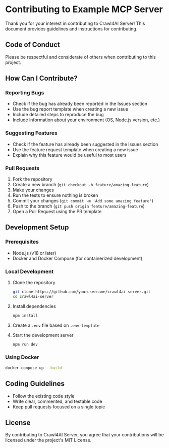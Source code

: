 # Contributing to Example MCP Server

Thank you for your interest in contributing to Crawl4AI Server! This document provides guidelines and instructions for contributing.

## Code of Conduct

Please be respectful and considerate of others when contributing to this project.

## How Can I Contribute?

### Reporting Bugs

- Check if the bug has already been reported in the Issues section
- Use the bug report template when creating a new issue
- Include detailed steps to reproduce the bug
- Include information about your environment (OS, Node.js version, etc.)

### Suggesting Features

- Check if the feature has already been suggested in the Issues section
- Use the feature request template when creating a new issue
- Explain why this feature would be useful to most users

### Pull Requests

1. Fork the repository
2. Create a new branch (`git checkout -b feature/amazing-feature`)
3. Make your changes
4. Run the tests to ensure nothing is broken
5. Commit your changes (`git commit -m 'Add some amazing feature'`)
6. Push to the branch (`git push origin feature/amazing-feature`)
7. Open a Pull Request using the PR template

## Development Setup

### Prerequisites

- Node.js (v18 or later)
- Docker and Docker Compose (for containerized development)

### Local Development

1. Clone the repository
   ```bash
   git clone https://github.com/yourusername/crawl4ai-server.git
   cd crawl4ai-server
   ```

2. Install dependencies
   ```bash
   npm install
   ```
   
3. Create a `.env` file based on `.env-template`

4. Start the development server
   ```bash
   npm run dev
   ```

### Using Docker

```bash
docker-compose up --build
```

## Coding Guidelines

- Follow the existing code style
- Write clear, commented, and testable code
- Keep pull requests focused on a single topic

## License

By contributing to Crawl4AI Server, you agree that your contributions will be licensed under the project's MIT License.